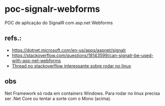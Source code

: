 # poc-signalr-webforms
POC de aplicação do SignalR com asp.net Webforms

## refs.:
- https://dotnet.microsoft.com/en-us/apps/aspnet/signalr
- https://stackoverflow.com/questions/18143599/can-signalr-be-used-with-asp-net-webforms
- [Thread no stackoverflow interessante sobre rodar no linux](https://stackoverflow.com/questions/70759531/create-a-linux-based-docker-file-for-net-framework-project)

## obs
Net Framework só roda em containers Windows. Para rodar no linux precisa ser .Net Core ou tentar a sorte com o Mono (acima).